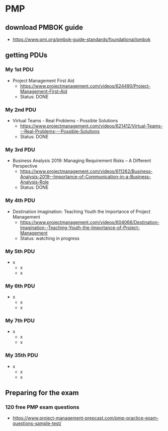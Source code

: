 # PMP

## download PMBOK guide
- https://www.pmi.org/pmbok-guide-standards/foundational/pmbok


## getting PDUs

### My 1st PDU
- Project Management First Aid
  - https://www.projectmanagement.com/videos/624490/Project-Management-First-Aid
  - Status: DONE

### My 2nd PDU
- Virtual Teams - Real Problems - Possible Solutions
  - https://www.projectmanagement.com/videos/621412/Virtual-Teams---Real-Problems---Possible-Solutions
  - Status: DONE

### My 3rd PDU
- Business Analysis 2019: Managing Requirement Risks – A Different Perspective
  - https://www.projectmanagement.com/videos/611262/Business-Analysis-2019--Importance-of-Communication-in-a-Business-Analysis-Role
  - Status: DONE

### My 4th PDU
- Destination Imagination: Teaching Youth the Importance of Project Management
  - https://www.projectmanagement.com/videos/604066/Destination-Imagination--Teaching-Youth-the-Importance-of-Project-Management
  - Status: watching in progress

### My 5th PDU
- x
  - x
  - x

### My 6th PDU
- x
  - x
  - x

### My 7th PDU
- x
  - x
  - x


### My 35th PDU
- x
  - x
  - x
  


## Preparing for the exam

### 120 free PMP exam questions
- https://www.project-management-prepcast.com/pmp-practice-exam-questions-sample-test/


